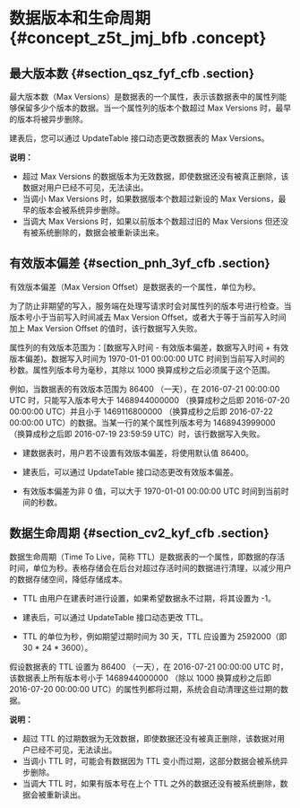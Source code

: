 # 数据版本和生命周期 {#concept_z5t_jmj_bfb .concept}

## 最大版本数 {#section_qsz_fyf_cfb .section}

最大版本数（Max Versions）是数据表的一个属性，表示该数据表中的属性列能够保留多少个版本的数据。当一个属性列的版本个数超过 Max Versions 时，最早的版本将被异步删除。

建表后，您可以通过 UpdateTable 接口动态更改数据表的 Max Versions。

**说明：** 

-   超过 Max Versions 的数据版本为无效数据，即使数据还没有被真正删除，该数据对用户已经不可见，无法读出。
-   当调小 Max Versions 时，如果数据版本个数超过新设的 Max Versions，最早的版本会被系统异步删除。
-   当调大 Max Versions 时，如果以前版本个数超过旧的 Max Versions 但还没有被系统删除的，数据会被重新读出来。

## 有效版本偏差 {#section_pnh_3yf_cfb .section}

有效版本偏差（Max Version Offset）是数据表的一个属性，单位为秒。

为了防止非期望的写入，服务端在处理写请求时会对属性列的版本号进行检查。当版本号小于当前写入时间减去 Max Version Offset，或者大于等于当前写入时间加上 Max Version Offset 的值时，该行数据写入失败。

属性列的有效版本范围为：\[数据写入时间 - 有效版本偏差，数据写入时间 + 有效版本偏差\)。数据写入时间为 1970-01-01 00:00:00 UTC 时间到当前写入时间的秒数。属性列版本号为毫秒，其除以 1000 换算成秒之后必须属于这个范围。

例如，当数据表的有效版本范围为 86400 （一天），在 2016-07-21 00:00:00 UTC 时，只能写入版本号大于 1468944000000 （换算成秒之后即 2016-07-20 00:00:00 UTC）并且小于 1469116800000 （换算成秒之后即 2016-07-22 00:00:00 UTC）的数据。当某一行的某个属性列版本号为 1468943999000 （换算成秒之后即 2016-07-19 23:59:59 UTC）时，该行数据写入失败。

-   建数据表时，用户若不设置有效版本偏差，将使用默认值 86400。

-   建表后，可以通过 UpdateTable 接口动态更改有效版本偏差。

-   有效版本偏差为非 0 值，可以大于 1970-01-01 00:00:00 UTC 时间到当前时间的秒数。


## 数据生命周期 {#section_cv2_kyf_cfb .section}

数据生命周期（Time To Live，简称 TTL）是数据表的一个属性，即数据的存活时间，单位为秒。表格存储会在后台对超过存活时间的数据进行清理，以减少用户的数据存储空间，降低存储成本。

-   TTL 由用户在建表时进行设置，如果希望数据永不过期，将其设置为 -1。

-   建表后，可以通过 UpdateTable 接口动态更改 TTL。

-   TTL 的单位为秒，例如期望过期时间为 30 天，TTL 应设置为 2592000（即 30 \* 24 \* 3600）。


假设数据表的 TTL 设置为 86400 （一天），在 2016-07-21 00:00:00 UTC 时，该数据表上所有版本号小于 1468944000000 （除以 1000 换算成秒之后即 2016-07-20 00:00:00 UTC）的属性列都将过期，系统会自动清理这些过期的数据。

**说明：** 

-   超过 TTL 的过期数据为无效数据，即使数据还没有被真正删除，该数据对用户已经不可见，无法读出。
-   当调小 TTL 时，可能会有数据因为 TTL 变小而过期，这部分数据会被系统异步删除。
-   当调大 TTL 时，如果有版本号在上个 TTL 之外的数据还没有被系统删除，数据会被重新读出。

